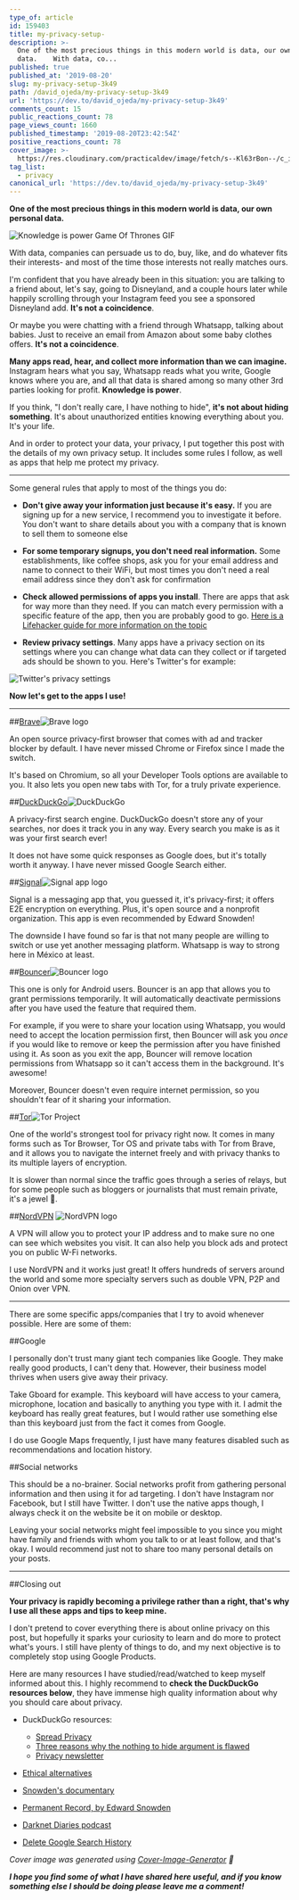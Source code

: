 ```yaml
---
type_of: article
id: 159403
title: my-privacy-setup-
description: >-
  One of the most precious things in this modern world is data, our own personal
  data.    With data, co...
published: true
published_at: '2019-08-20'
slug: my-privacy-setup-3k49
path: /david_ojeda/my-privacy-setup-3k49
url: 'https://dev.to/david_ojeda/my-privacy-setup-3k49'
comments_count: 15
public_reactions_count: 78
page_views_count: 1660
published_timestamp: '2019-08-20T23:42:54Z'
positive_reactions_count: 78
cover_image: >-
  https://res.cloudinary.com/practicaldev/image/fetch/s--Kl63rBon--/c_imagga_scale,f_auto,fl_progressive,h_420,q_auto,w_1000/https://res.cloudinary.com/practicaldev/image/fetch/s--wSV-PmRl--/c_imagga_scale%2Cf_auto%2Cfl_progressive%2Ch_420%2Cq_auto%2Cw_1000/https://thepracticaldev.s3.amazonaws.com/i/y32lpgvd0qmb1h6oicb7.png
tag_list:
  - privacy
canonical_url: 'https://dev.to/david_ojeda/my-privacy-setup-3k49'
---
```

**One of the most precious things in this modern world is data, our own personal data.**

![Knowledge is power Game Of Thrones GIF](https://media.giphy.com/media/10fAvEln0lB8Lm/giphy.gif)

With data, companies can persuade us to do, buy, like, and do whatever fits their interests- and most of the time those interests not really matches ours.

I'm confident that you have already been in this situation: you are talking to a friend about, let's say, going to Disneyland, and a couple hours later while happily scrolling through your Instagram feed you see a sponsored Disneyland add. **It's not a coincidence**. 

Or maybe you were chatting with a friend through Whatsapp, talking about babies. Just to receive an email from Amazon about some baby clothes offers. **It's not a coincidence**. 

**Many apps read, hear, and collect more information than we can imagine.** Instagram hears what you say, Whatsapp reads what you write, Google knows where you are, and all that data is shared among so many other 3rd parties looking for profit. **Knowledge is power**.

If you think, "I don't really care, I have nothing to hide", **it's not about hiding something**. It's about unauthorized entities knowing everything about you. It's your life.

And in order to protect your data, your privacy, I put together this post with the details of my own privacy setup. It includes some rules I follow, as well as apps that help me protect my privacy.


---

Some general rules that apply to most of the things you do:

- **Don't give away your information just because it's easy.** If you are signing up for a new service, I recommend you to investigate it before. You don't want to share details about you with a company that is known to sell them to someone else

- **For some temporary signups, you don't need real information.** Some establishments, like coffee shops, ask you for your email address and name to connect to their WiFi, but most times you don't need a real email address since they don't ask for confirmation

- **Check allowed permissions of apps you install**. There are apps that ask for way more than they need. If you can match every permission with a specific feature of the app, then you are probably good to go. [Here is a Lifehacker guide for more information on the topic](https://lifehacker.com/why-does-this-android-app-need-so-many-permissions-5991099)

- **Review privacy settings**. Many apps have a privacy section on its settings where you can change what data can they collect or if targeted ads should be shown to you. Here's Twitter's for example:

![Twitter's privacy settings](https://thepracticaldev.s3.amazonaws.com/i/t8nxxn9aa5ptefiy5zqq.png)


**Now let's get to the apps I use!**


---

##[Brave](https://brave.com/)![Brave logo](https://thepracticaldev.s3.amazonaws.com/i/3a36yfzdvmxcn3pi6bth.png)


An open source privacy-first browser that comes with ad and tracker blocker by default. I have never missed Chrome or Firefox since I made the switch. 

It's based on Chromium, so all your Developer Tools options are available to you. It also lets you open new tabs with Tor, for a truly private experience. 

##[DuckDuckGo](https://duckduckgo.com/about)![DuckDuckGo](https://thepracticaldev.s3.amazonaws.com/i/wkvk5325np71enfttr8n.png)

A privacy-first search engine. DuckDuckGo doesn't store any of your searches, nor does it track you in any way. Every search you make is as it was your first search ever!

It does not have some quick responses as Google does, but it's totally worth it anyway. I have never missed Google Search either. 

##[Signal](https://www.signal.org/)![Signal app logo](https://thepracticaldev.s3.amazonaws.com/i/uppqj8u5f3ht0n24jtb5.png)

Signal is a messaging app that, you guessed it, it's privacy-first; it offers E2E encryption on everything. Plus, it's open source and a nonprofit organization. This app is even recommended by Edward Snowden!

The downside I have found so far is that not many people are willing to switch or use yet another messaging platform. Whatsapp is way to strong here in México at least.

##[Bouncer](https://play.google.com/store/apps/details?id=com.samruston.permission&hl=en_US)![Bouncer logo](https://thepracticaldev.s3.amazonaws.com/i/le8kwoixrl4oxqlx491k.png)

This one is only for Android users. Bouncer is an app that allows you to grant permissions temporarily. It will automatically deactivate permissions after you have used the feature that required them. 

For example, if you were to share your location using Whatsapp, you would need to accept the location permission first, then Bouncer will ask you *once* if you would like to remove or keep the permission after you have finished using it. As soon as you exit the app, Bouncer will remove location permissions from Whatsapp so it can't access them in the background. It's awesome!

Moreover, Bouncer doesn't even require internet permission, so you shouldn't fear of it sharing your information.

##[Tor](https://www.torproject.org/)![Tor Project](https://thepracticaldev.s3.amazonaws.com/i/2e88r004x14pdkm0z6ab.png)

One of the world's strongest tool for privacy right now. It comes in many forms such as Tor Browser, Tor OS and private tabs with Tor from Brave, and it allows you to navigate the internet freely and with privacy thanks to its multiple layers of encryption.

It is slower than normal since the traffic goes through a series of relays, but for some people such as bloggers or journalists that must remain private, it's a jewel 💎.

##[NordVPN](https://nordvpn.com) ![NordVPN logo](https://thepracticaldev.s3.amazonaws.com/i/5iis11jwf5veeek5sevt.png)

A VPN will allow you to protect your IP address and to make sure no one can see which websites you visit. It can also help you block ads and protect you on public W-Fi networks. 

I use NordVPN and it works just great! It offers hundreds of servers around the world and some more specialty servers such as double VPN, P2P and Onion over VPN.


---

There are some specific apps/companies that I try to avoid whenever possible. Here are some of them:


##Google

I personally don't trust many giant tech companies like Google. They make really good products, I can't deny that. However, their business model thrives when users give away their privacy. 

Take Gboard for example. This keyboard will have access to your camera, microphone, location and basically to anything you type with it. I admit the keyboard has really great features, but I would rather use something else than this keyboard just from the fact it comes from Google. 

I do use Google Maps frequently, I just have many features disabled such as recommendations and location history. 

##Social networks

This should be a no-brainer. Social networks profit from gathering personal information and then using it for ad targeting. I don't have Instagram nor Facebook, but I still have Twitter. I don't use the native apps though, I always check it on the website be it on mobile or desktop.

Leaving your social networks might feel impossible to you since you might have family and friends with whom you talk to or at least follow, and that's okay. I would recommend just not to share too many personal details on your posts.

---

##Closing out

**Your privacy is rapidly becoming a privilege rather than a right, that's why I use all these apps and tips to keep mine.** 

I don't pretend to cover everything there is about online privacy on this post, but hopefully it sparks your curiosity to learn and do more to protect what's yours. I still have plenty of things to do, and my next objective is to completely stop using Google Products.

Here are many resources I have studied/read/watched to keep myself informed about this. I highly recommend to **check the DuckDuckGo resources below**, they have immense high quality information about why you should care about privacy.

- DuckDuckGo resources:
  - [Spread Privacy](https://spreadprivacy.com)
  - [Three reasons why the nothing to hide argument is flawed](https://spreadprivacy.com/three-reasons-why-the-nothing-to-hide-argument-is-flawed/)
  - [Privacy newsletter](https://spreadprivacy.com/tag/privacy-newsletter/)

- [Ethical alternatives](https://ethical.net/resources/)

- [Snowden's documentary](https://www.imdb.com/title/tt3774114/?ref_=fn_al_tt_1)

- [Permanent Record, by Edward Snowden](https://www.amazon.com/Permanent-Record-Edward-Snowden/dp/1250237238?SubscriptionId=AKIAILSHYYTFIVPWUY6Q&tag=duckduckgo-brave-20&linkCode=xm2&camp=2025&creative=165953&creativeASIN=1250237238)

- [Darknet Diaries podcast](https://darknetdiaries.com)

- [Delete Google Search History](https://spreadprivacy.com/delete-google-search-history/)

*Cover image was generated using [Cover-Image-Generator](https://github.com/PJijin/Cover-Image-Generator/) 💙*


**_I hope you find some of what I have shared here useful, and if you know something else I should be doing please leave me a comment!_**

